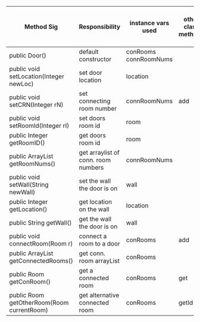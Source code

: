 | Method Sig                                 | Responsibility                      | instance vars used    | other class methods | objects used with method calls | lines of code |
|--------------------------------------------|-------------------------------------|-----------------------|---------------------|--------------------------------|---------------|
| public Door()                              | default constructor                 | conRooms connRoomNums |                     | ArrayList Room                 | 4             |
| public void setLocation(Integer newLoc)    | set door location                   | location              |                     |                                | 3             |
| public void setCRN(Integer rN)             | set connecting room number          | connRoomNums          | add                 | ArrayList                      | 3             |
| public void setRoomId(Integer rI)          | set doors room id                   | room                  |                     |                                | 3             |
| public Integer getRoomID()                 | get doors room id                   | room                  |                     |                                | 3             |
| public ArrayList<Integer> getRoomNums()    | get arraylist of conn. room numbers | connRoomNums          |                     |                                | 3             |
| public void setWall(String newWall)        | set the wall the door is on         | wall                  |                     |                                | 3             |
| public Integer getLocation()               | get location on the wall            | location              |                     |                                | 3             |
| public String getWall()                    | get the wall the door is on         | wall                  |                     |                                | 3             |
| public void connectRoom(Room r)            | connect a room to a door            | conRooms              | add                 | ArrayList Room                 |               |
| public ArrayList<Room> getConnectedRooms() | get conn. room arrayList            | conRooms              |                     | ArrayList Room                 | 3             |
| public Room getConRoom()                   | get a connected room                | conRooms              | get                 | ArrayList Room                 | 3             |
| public Room getOtherRoom(Room currentRoom) | get alternative connected room      | conRooms              | getId get           | ArrayList Room                 | 9             |
